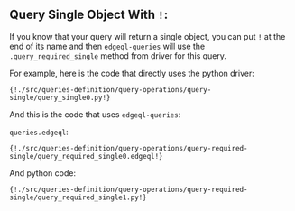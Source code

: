 ## Query Single Object With `!`:


If you know that your query will return a single object, you can put `!` at the end of
its name and then `edgeql-queries` will use the `.query_required_single` method from driver for this query.

For example, here is the code that directly uses the python driver:
```python3
{!./src/queries-definition/query-operations/query-single/query_single0.py!}
```

And this is the code that uses `edgeql-queries`:

`queries.edgeql`:
```edgeql
{!./src/queries-definition/query-operations/query-required-single/query_required_single0.edgeql!}
```

And python code:
```python3
{!./src/queries-definition/query-operations/query-required-single/query_required_single1.py!}
```

